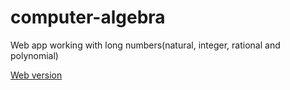 # computer-algebra
Web app working with long numbers(natural, integer, rational and polynomial)

[Web version](http://roflseech.github.io/computer-algebra)
